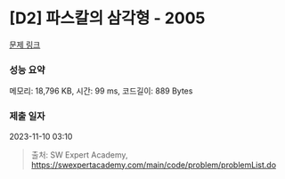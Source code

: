 # [D2] 파스칼의 삼각형 - 2005 

[문제 링크](https://swexpertacademy.com/main/code/problem/problemDetail.do?contestProbId=AV5P0-h6Ak4DFAUq) 

### 성능 요약

메모리: 18,796 KB, 시간: 99 ms, 코드길이: 889 Bytes

### 제출 일자

2023-11-10 03:10



> 출처: SW Expert Academy, https://swexpertacademy.com/main/code/problem/problemList.do